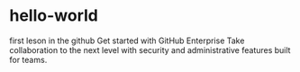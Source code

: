 # hello-world
first leson in the github
Get started with GitHub Enterprise
Take collaboration to the next level with security and administrative features built for teams.

